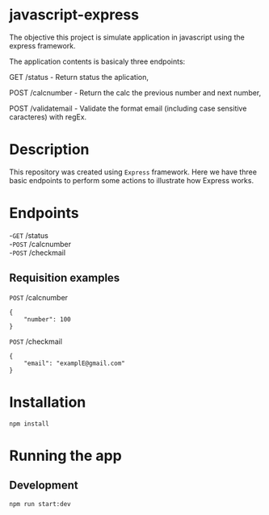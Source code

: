 # javascript-express

The objective this project is simulate application in javascript using the express framework.

The application contents is basicaly three endpoints:

GET /status - Return status the aplication,

POST /calcnumber - Return the calc the previous number and next number,

POST /validatemail - Validate the format email (including case sensitive caracteres) with regEx.




# Description
This repository was created using `Express` framework.  Here we have three basic endpoints to perform some actions to illustrate how Express works.

# Endpoints
-`GET`  /status   
-`POST` /calcnumber  
-`POST` /checkmail

## Requisition examples
`POST` /calcnumber 
```
{
    "number": 100
}
```

`POST` /checkmail 
```
{
    "email": "examplE@gmail.com"
}
```

# Installation
```
npm install
```

# Running the app
## Development
```
npm run start:dev
```



